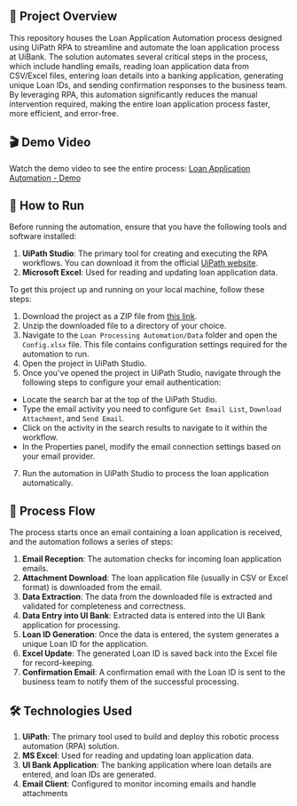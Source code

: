 ## 📖 Project Overview
This repository houses the Loan Application Automation process designed using UiPath RPA to streamline and automate the loan application process at UiBank. The solution automates several critical steps in the process, which include handling emails, reading loan application data from CSV/Excel files, entering loan details into a banking application, generating unique Loan IDs, and sending confirmation responses to the business team. By leveraging RPA, this automation significantly reduces the manual intervention required, making the entire loan application process faster, more efficient, and error-free.

## 🎬 Demo Video
Watch the demo video to see the entire process:
[Loan Application Automation - Demo](https://github.com/Raxeira/loan-application-automation/blob/main/Loan%20Application%20Automation%20-%20Demo.mp4)

## 🚀 How to Run
Before running the automation, ensure that you have the following tools and software installed:
1. **UiPath Studio**: The primary tool for creating and executing the RPA workflows. You can download it from the official [UiPath website](https://www.uipath.com/).
2. **Microsoft Excel**: Used for reading and updating loan application data.

To get this project up and running on your local machine, follow these steps:
1. Download the project as a ZIP file from [this link](https://github.com/Raxeira/loan-application-automation/archive/refs/heads/main.zip).
2. Unzip the downloaded file to a directory of your choice.
4. Navigate to the `Loan Processing Automation/Data` folder and open the `Config.xlsx` file. This file contains configuration settings required for the automation to run.
5. Open the project in UiPath Studio.
6. Once you've opened the project in UiPath Studio, navigate through the following steps to configure your email authentication:
- Locate the search bar at the top of the UiPath Studio.
- Type the email activity you need to configure `Get Email List`, `Download Attachment`, and `Send Email`.
- Click on the activity in the search results to navigate to it within the workflow.
- In the Properties panel, modify the email connection settings based on your email provider.
7. Run the automation in UiPath Studio to process the loan application automatically.

## 🔄 Process Flow 
The process starts once an email containing a loan application is received, and the automation follows a series of steps:
1. **Email Reception**: The automation checks for incoming loan application emails.
2. **Attachment Download**: The loan application file (usually in CSV or Excel format) is downloaded from the email.
3. **Data Extraction**: The data from the downloaded file is extracted and validated for completeness and correctness.
4. **Data Entry into UI Bank**: Extracted data is entered into the UI Bank application for processing.
5. **Loan ID Generation**: Once the data is entered, the system generates a unique Loan ID for the application.
6. **Excel Update**: The generated Loan ID is saved back into the Excel file for record-keeping.
7. **Confirmation Email**: A confirmation email with the Loan ID is sent to the business team to notify them of the successful processing.

## 🛠️ Technologies Used 
1. **UiPath**: The primary tool used to build and deploy this robotic process automation (RPA) solution.
2. **MS Excel**: Used for reading and updating loan application data.
3. **UI Bank Application**: The banking application where loan details are entered, and loan IDs are generated.
4. **Email Client**: Configured to monitor incoming emails and handle attachments
